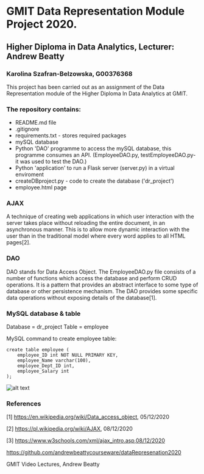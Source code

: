 # GMIT Data Representation Module Project 2020.
## Higher Diploma in Data Analytics, Lecturer: Andrew Beatty
### Karolina Szafran-Belzowska, G00376368

This project has been carried out as an assignment of the Data Representation module of the Higher Diploma In Data Analytics at GMIT.

### The repository contains:


- README.md file
- .gitignore
- requirements.txt - stores required packages 
- mySQL database
- Python 'DAO' programme to access the mySQL database, this programme consumes an API. (EmployeeDAO.py, testEmployeeDAO.py- it was used to test the DAO.)
- Python 'application' to run a Flask server (server.py) in a virtual enviroment
- createDBproject.py - code to create the database ('dr_project')
- employee.html page 


### AJAX
A technique of creating web applications in which user interaction with the server takes place without reloading the entire document, in an asynchronous manner. This is to allow more dynamic interaction with the user than in the traditional model where every word applies to all HTML pages[2].
### DAO
DAO stands for Data Access Object. The EmployeeDAO.py file consists of a number of functions which access the database and perform CRUD operations. 
It is a pattern that provides an abstract interface to some type of database or other persistence mechanism. The DAO provides some specific data operations without exposing details of the database[1].

###

### MySQL database & table
Database = dr_project
Table = employee

MySQL command to create employee table:
```
create table employee (
    employee_ID int NOT NULL PRIMARY KEY,
    employee_Name varchar(100),
    employee_Dept_ID int,
    employee_Salary int
);
```
![alt text](http://url/to/employee.png)






### References
[1] https://en.wikipedia.org/wiki/Data_access_object, 05/12/2020

[2] https://pl.wikipedia.org/wiki/AJAX, 08/12/2020

[3] https://www.w3schools.com/xml/ajax_intro.asp,08/12/2020

https://github.com/andrewbeattycourseware/dataRepresenation2020

GMIT Video Lectures, Andrew Beatty
